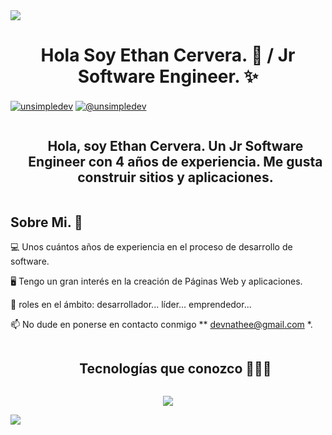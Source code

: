 
<!--horizontal divider(gradiant)-->
<img src="https://user-images.githubusercontent.com/73097560/115834477-dbab4500-a447-11eb-908a-139a6edaec5c.gif">

<!--h1 without bottom border-->
<h1 align="center">Hola Soy Ethan Cervera. 👋 / Jr Software Engineer. ✨ </h1> 

<p align="left">
  <a href="https://www.linkedin.com/in/ethan-cervera-2a4495287/" target="blank"><img align="center" src="https://img.shields.io/badge/LinkedIn-0077B5?style=for-the-badge&logo=linkedin&logoColor=white" alt="unsimpledev"/></a>
  <a href = "mailto:devnathee@gmail.com" target="blank"><img align="center" src="https://img.shields.io/badge/Gmail-D14836?style=for-the-badge&logo=gmail&logoColor=white" alt="@unsimpledev"  /></a>
</p>

<!--h2 without bottom border-->
<div id="user-content-toc">
  <ul align="center">
    <summary><h2 style="display: inline-block">Hola, soy Ethan Cervera. Un Jr Software Engineer con 4 años de experiencia. Me gusta construir sitios y aplicaciones.</h2></summary>
  </ul>
</div>

<h2>Sobre Mi. 🔋</h2>
<!--Intro start-->

<p align="left">
  💻 Unos cuántos años de experiencia en el proceso de desarrollo de software.
  
  🖥️ Tengo un gran interés en la creación de Páginas Web y aplicaciones.
  
  📝 roles en el ámbito: desarrollador... líder... emprendedor... 
  
  📫 No dude en ponerse en contacto conmigo ** devnathee@gmail.com *.
</p>

</p>        

<!--h1 without bottom border-->
<div id="user-content-toc">
  <ul align="center">
    <summary><h2 style="display: inline-block">Tecnologías que conozco 👨🏻‍💻</h2></summary>
  </ul>
</div>
<!--tech stack icons-->
<p align="center">
  <a href="https://skillicons.dev">
    <img src="https://skillicons.dev/icons?i=git,github,html,css,ts,js,react,nextjs,tailwind,bootstrap,docker,vscode,webstorm,materialui,linux,ubuntu,windows,&perline=14" />
  </a>
</p>

<!--horizontal divider(gradiant)-->
<img src="https://user-images.githubusercontent.com/73097560/115834477-dbab4500-a447-11eb-908a-139a6edaec5c.gif">

